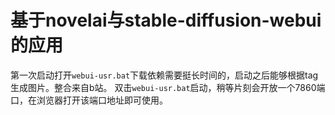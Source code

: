 # 基于novelai与stable-diffusion-webui的应用
第一次启动打开`webui-usr.bat`下载依赖需要挺长时间的，启动之后能够根据tag生成图片。整合来自b站。
双击`webui-usr.bat`启动，稍等片刻会开放一个7860端口，在浏览器打开该端口地址即可使用。
